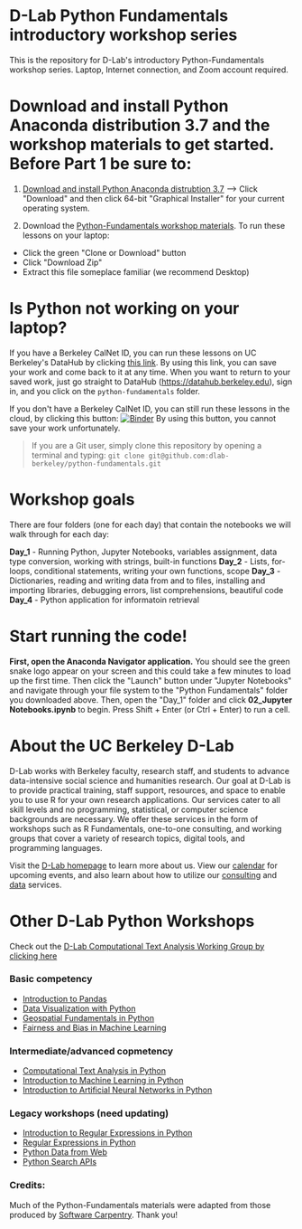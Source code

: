 # D-Lab Python Fundamentals introductory workshop series

This is the repository for D-Lab's introductory Python-Fundamentals workshop series. Laptop, Internet connection, and Zoom account required.

# Download and install Python Anaconda distribution 3.7 and the workshop materials to get started. Before Part 1 be sure to: 

1. [Download and install Python Anaconda distrubtion 3.7](https://www.anaconda.com/products/individual) --> Click "Download" and then click 64-bit "Graphical Installer" for your current operating system.

2. Download the [Python-Fundamentals workshop materials](https://github.com/dlab-berkeley/python-fundamentals). To run these lessons on your laptop: 

* Click the green "Clone or Download" button
* Click "Download Zip"
* Extract this file someplace familiar (we recommend Desktop) 

# Is Python not working on your laptop? 

If you have a Berkeley CalNet ID, you can run these lessons on UC Berkeley's DataHub by clicking [this link](https://datahub.berkeley.edu/hub/user-redirect/git-pull?repo=https%3A%2F%2Fgithub.com%2Fdlab-berkeley%2Fpython-fundamentals&urlpath=tree%2Fpython-fundamentals%2F). By using this link, you can save your work and come back to it at any time. When you want to return to your saved work, just go straight to DataHub (https://datahub.berkeley.edu), sign in, and you click on the `python-fundamentals` folder.

If you don't have a Berkeley CalNet ID, you can still run these lessons in the cloud, by clicking this button:
[![Binder](http://mybinder.org/badge.svg)](https://mybinder.org/v2/gh/dlab-berkeley/python-fundamentals/master)
By using this button, you cannot save your work unfortunately. 

> If you are a Git user, simply clone this repository by opening a terminal and typing: `git clone git@github.com:dlab-berkeley/python-fundamentals.git`

# Workshop goals

There are four folders (one for each day) that contain the notebooks we will walk through for each day: 

**Day_1** - Running Python, Jupyter Notebooks, variables assignment, data type conversion, working with strings, built-in functions
**Day_2** - Lists, for-loops, conditional statements, writing your own functions, scope
**Day_3** - Dictionaries, reading and writing data from and to files, installing and importing libraries, debugging errors, list comprehensions, beautiful code
**Day_4** - Python application for informatoin retrieval

# Start running the code!

**First, open the Anaconda Navigator application.** You should see the green snake logo appear on your screen and this could take a few minutes to load up the first time. Then click the "Launch" button under "Jupyter Notebooks" and navigate through your file system to the "Python Fundamentals" folder you downloaded above. Then, open the "Day_1" folder and click **02_Jupyter Notebooks.ipynb** to begin. Press Shift + Enter (or Ctrl + Enter) to run a cell.

# About the UC Berkeley D-Lab
D-Lab works with Berkeley faculty, research staff, and students to advance data-intensive social science and humanities research. Our goal at D-Lab is to provide practical training, staff support, resources, and space to enable you to use R for your own research applications. Our services cater to all skill levels and no programming, statistical, or computer science backgrounds are necessary. We offer these services in the form of workshops such as R Fundamentals, one-to-one consulting, and working groups that cover a variety of research topics, digital tools, and programming languages.  

Visit the [D-Lab homepage](http://dlab.berkeley.edu/) to learn more about us. View our [calendar](http://dlab.berkeley.edu/calendar-node-field-date) for upcoming events, and also learn about how to utilize our [consulting](http://dlab.berkeley.edu/consulting) and [data](http://dlab.berkeley.edu/data-resources) services. 

# Other D-Lab Python Workshops

Check out the [D-Lab Computational Text Analysis Working Group by clicking here](http://dlabctawg.github.io/)

### Basic competency

* [Introduction to Pandas](https://github.com/dlab-berkeley/introduction-to-pandas)
* [Data Visualization with Python](https://github.com/dlab-berkeley/visualization-with-python)
* [Geospatial Fundamentals in Python](https://github.com/dlab-berkeley/Geospatial-Fundamentals-in-Python)
* [Fairness and Bias in Machine Learning](https://github.com/dlab-berkeley/fairML)

### Intermediate/advanced copmetency

* [Computational Text Analysis in Python](https://github.com/dlab-berkeley/computational-text-analysis-spring-2019)
* [Introduction to Machine Learning in Python](https://github.com/dlab-berkeley/python-machine-learning)
* [Introduction to Artificial Neural Networks in Python](https://github.com/dlab-berkeley/ANN-Fundamentals)

### Legacy workshops (need updating)
* [Introduction to Regular Expressions in Python](https://github.com/dlab-berkeley/regex-intro)
* [Regular Expressions in Python](https://github.com/dlab-berkeley/regular-expressions-in-python)
* [Python Data from Web](https://github.com/dlab-berkeley/python-data-from-web)
* [Python Search APIs](https://github.com/dlab-berkeley/search-APIs)

### Credits:
Much of the Python-Fundamentals materials were adapted from those produced by [Software Carpentry](http://software-carpentry.org/). Thank you!
